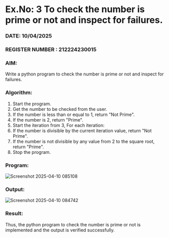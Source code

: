 # Ex.No: 3 To check the number is prime or not and inspect for failures.
 
### DATE: 10/04/2025                                                                            
### REGISTER NUMBER : 212224230015
### AIM: 
Write a python program to check the number is prime or not and inspect for failures.
 
### Algorithm:
1. Start the program.
2. Get the number to be checked from the user.
3. If the number is less than or equal to 1, return "Not Prime".
4. If the number is 2, return "Prime".
5. Start the iteration from 3, For each iteration:
6. If the number is divisible by the current iteration value, return "Not Prime".
7. If the number is not divisible by any value from 2 to the square root, return "Prime".
8. Stop the program.

### Program:

![Screenshot 2025-04-10 085108](https://github.com/user-attachments/assets/47fde211-0c39-4cc6-b4f4-9889cde082a9)












### Output:

![Screenshot 2025-04-10 084742](https://github.com/user-attachments/assets/43331b4e-5357-4bff-b6ad-62a43a934711)




### Result:
Thus, the python program to check the number is prime or not is implemented and the output is verified successfully.
